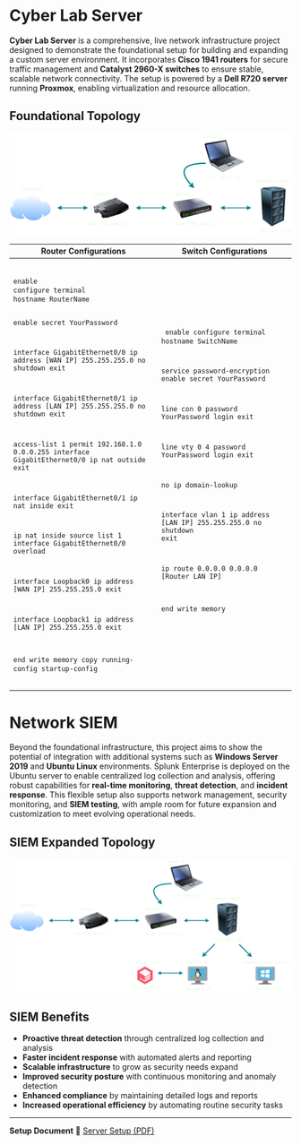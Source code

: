 # **Cyber Lab Server**

**Cyber Lab Server** is a comprehensive, live network infrastructure project designed to demonstrate the foundational setup for building and expanding a custom server environment. It incorporates **Cisco 1941 routers** for secure traffic management and **Catalyst 2960-X switches** to ensure stable, scalable network connectivity. The setup is powered by a **Dell R720 server** running **Proxmox**, enabling virtualization and resource allocation.

## **Foundational Topology**

![Foundational Topology](Topologies/Foundationl%20Topology.png)

<table>
  <thead>
    <tr>
      <th>Router Configurations</th>
      <th>Switch Configurations</th>
    </tr>
  </thead>
  <tbody>
    <tr>
      <td>
        <pre><code>
enable
configure terminal
hostname RouterName

enable secret YourPassword

interface GigabitEthernet0/0
ip address [WAN IP] 255.255.255.0
no shutdown
exit

interface GigabitEthernet0/1
ip address [LAN IP] 255.255.255.0
no shutdown
exit

access-list 1 permit 192.168.1.0 0.0.0.255
interface GigabitEthernet0/0
ip nat outside
exit

interface GigabitEthernet0/1
ip nat inside
exit

ip nat inside source list 1 interface GigabitEthernet0/0 overload

interface Loopback0
ip address [WAN IP] 255.255.255.0
exit

interface Loopback1
ip address [LAN IP] 255.255.255.0
exit

end
write memory
copy running-config startup-config
        </code></pre>
      </td>
      <td>
        <pre><code>
enable
configure terminal
hostname SwitchName                                                                                                                                                                                                                              

service password-encryption
enable secret YourPassword

line con 0
password YourPassword
login
exit

line vty 0 4
password YourPassword
login
exit

no ip domain-lookup

interface vlan 1
ip address [LAN IP] 255.255.255.0
no shutdown
exit

ip route 0.0.0.0 0.0.0.0 [Router LAN IP]

end
write memory
        </code></pre>
      </td>
    </tr>
  </tbody>
</table>

# **Network SIEM**

Beyond the foundational infrastructure, this project aims to show the potential of integration with additional systems such as **Windows Server 2019** and **Ubuntu Linux** environments. Splunk Enterprise is deployed on the Ubuntu server to enable centralized log collection and analysis, offering robust capabilities for **real-time monitoring**, **threat detection**, and **incident response**. This flexible setup also supports network management, security monitoring, and **SIEM testing**, with ample room for future expansion and customization to meet evolving operational needs.

## SIEM Expanded Topology

![Extended Topology](Topologies/Extended%20Topology.png)

## **SIEM Benefits**
- **Proactive threat detection** through centralized log collection and analysis  
- **Faster incident response** with automated alerts and reporting  
- **Scalable infrastructure** to grow as security needs expand  
- **Improved security posture** with continuous monitoring and anomaly detection  
- **Enhanced compliance** by maintaining detailed logs and reports  
- **Increased operational efficiency** by automating routine security tasks

---

**Setup Document** 
📄 [Server Setup (PDF)](./Server%20Setup.pdf)

